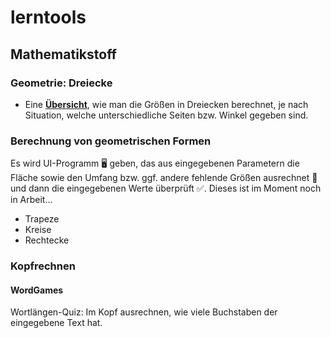 # lerntools

## Mathematikstoff
### Geometrie: Dreiecke
* Eine **[Übersicht](Mathematics/Stoffsammlung/Dreiecke.md)**, wie man die Größen in Dreiecken berechnet, je nach Situation, welche unterschiedliche Seiten bzw. Winkel gegeben sind.

### Berechnung von geometrischen Formen
Es wird UI-Programm 🖥️ geben, das aus eingegebenen Parametern die Fläche sowie den Umfang bzw. ggf. andere fehlende Größen ausrechnet 📐 und dann die eingegebenen Werte überprüft ✅. Dieses ist im Moment noch in Arbeit&hellip;
* Trapeze
* Kreise
* Rechtecke

### Kopfrechnen
#### WordGames
Wortlängen-Quiz: Im Kopf ausrechnen, wie viele Buchstaben der eingegebene Text hat.

